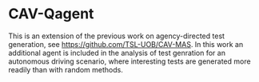 # CAV-Qagent
This is an extension of the previous work on agency-directed test generation, see https://github.com/TSL-UOB/CAV-MAS. In this work an additional agent is included in the analysis of test genration for an autonomous driving scenario, where interesting tests are generated more readily than with random methods.
